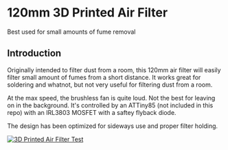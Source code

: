 <h1> 120mm 3D Printed Air Filter </h1>
Best used for small amounts of fume removal

<h2> Introduction </h2>
Originally intended to filter dust from a room, this 120mm air filter will easily filter small amount of fumes from a short distance. It works great for soldering and whatnot, but not very useful for filtering dust from a room.

At the max speed, the brushless fan is quite loud. Not the best for leaving on in the background. It's controlled by an ATTiny85 (not included in this repo) with an IRL3803 MOSFET with a saftey flyback diode.

The design has been optimized for sideways use and proper filter holding.

[![3D Printed Air Filter Test](http://i.imgur.com/lwWssAY.jpg)](https://www.youtube.com/watch?v=p5OVDNX10iU)
